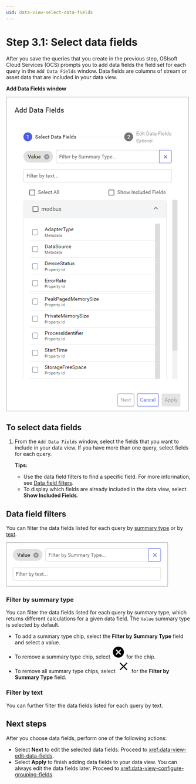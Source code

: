 ```yaml
---
uid: data-view-select-data-fields
---
```


# Step 3.1: Select data fields

After you save the queries that you create in the previous step, OSIsoft Cloud Services (OCS) prompts you to add data fields the field set for each query in the `Add Data Fields` window. Data fields are columns of stream or asset data that are included in your data view. 

**Add Data Fields window**

![add data fields window](_images/add-data-fields.png)

## To select data fields

1. From the `Add Data Fields` window, select the fields that you want to include in your data view. If you have more than one query, select fields for each query.

	**Tips:** 
	
	- Use the data field filters to find a specific field. For more information, see [Data field filters](#data-field-filters).
	- To display which fields are already included in the data view, select **Show Included Fields**.

## Data field filters

You can filter the data fields listed for each query by [summary type](#filter-by-summary-type) or by [text](#filter-by-text).

![add data fields filters](_images/add-data-fields-filter.png)

### Filter by summary type

You can filter the data fields listed for each query by summary type, which returns different calculations for a given data field. The `Value` summary type is selected by default.

- To add a summary type chip, select the **Filter by Summary Type** field and select a value.
- To remove a summary type chip, select ![alt](../../_icons/default/close-circle.svg) for the chip.
- To remove all summary type chips, select ![alt](../../_icons/default/close.svg) for the **Filter by Summary Type** field.

### Filter by text

You can further filter the data fields listed for each query by text.

## Next steps

After you choose data fields, perform one of the following actions:

- Select **Next** to edit the selected data fields. Proceed to <xref:data-view-edit-data-fields>.
- Select **Apply** to finish adding data fields to your data view. You can always edit the data fields later. Proceed to <xref:data-view-configure-grouping-fields>.
